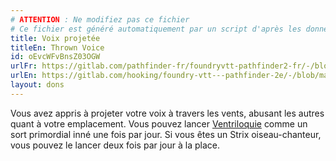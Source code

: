 ```yaml
---
# ATTENTION : Ne modifiez pas ce fichier
# Ce fichier est généré automatiquement par un script d'après les données du module Foundry VTT officiel et de sa traduction
title: Voix projetée
titleEn: Thrown Voice
id: oEvcWFvBnsZ03OGW
urlFr: https://gitlab.com/pathfinder-fr/foundryvtt-pathfinder2-fr/-/blob/master/data/feats/oEvcWFvBnsZ03OGW.htm
urlEn: https://gitlab.com/hooking/foundry-vtt---pathfinder-2e/-/blob/master/packs/data/feats.db/thrown-voice.json
layout: dons
---
```

Vous avez appris à projeter votre voix à travers les vents, abusant les autres quant à votre emplacement. Vous pouvez lancer [Ventriloquie](../sorts/ventriloquie.html) comme un sort primordial inné une fois par jour. Si vous êtes un Strix oiseau-chanteur, vous pouvez le lancer deux fois par jour à la place.
